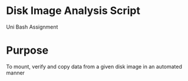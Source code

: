 # Disk Image Analysis Script
 Uni Bash Assignment
 
# Purpose
To mount, verify and copy data from a given disk image in an automated manner
